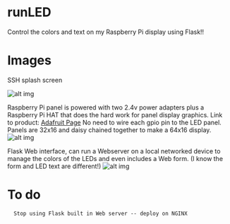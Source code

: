 # runLED

Control the colors and text on my Raspberry Pi display using Flask!!


# Images

SSH splash screen

![alt img](http://i.imgur.com/kP7z2Tt.png)
      
Raspberry Pi panel is powered with two 2.4v power adapters plus a Raspberry Pi HAT that does the hard work for panel display graphics. Link to product: [Adafruit Page](https://www.adafruit.com/product/2345) No need to wire each gpio pin to the LED panel.
Panels are 32x16 and daisy chained together to make a 64x16 display.
![alt img](http://i.imgur.com/429Vw6T.jpg)
 
Flask Web interface, can run a Webserver on a local networked device to manage the colors of the LEDs and even includes a Web form. (I know the form and LED text are different!)
![alt img](https://i.imgur.com/VLfXBLF.png)

# To do

      Stop using Flask built in Web server -- deploy on NGINX
